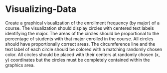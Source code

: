 # Visualizing-Data
Create a graphical visualization of the enrollment frequency (by major) of a course. The visualization should display circles with centered text labels identifying the major. The areas of the circles should be proportional to the percentage of students with that major enrolled in the course.
All circles should have proportionally correct areas.
The circumference line and the text label of each circle should be colored with a matching randomly chosen color. 
All circles should be placed with their centers at randomly chosen (x, y) coordinates but the circles must be completely contained within the graphics area. 
